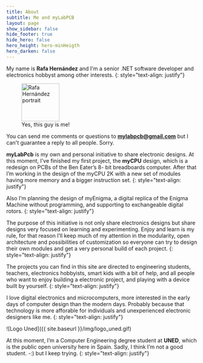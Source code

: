 ```yaml
---
title: About
subtitle: Me and myLabPCB
layout: page
show_sidebar: false
hide_footer: true
hide_hero: false
hero_height: hero-minHeigth
hero_darken: false
---
```

My name is **Rafa Hernández** and I'm a senior .NET software developer and electronics hobbyst among other interests.
{: style="text-align: justify"}
<figure style="text-align:left">
    <img src="{{ site.baseurl }}/img/Portrait_20211120_900_min.png" alt="Rafa Hernández portrait" title="Rafa Hernández portrait" width="100px">
    <figcaption>Yes, this guy is me!</figcaption>
</figure>

You can send me comments or questions to **<a href="mailto:mylabpcb@gmail.com">mylabpcb@gmail.com</a>** but I can't guarantee a reply to all people. Sorry. 

**myLabPcb** is my own and personal initiative to share electronic designs.  At this moment, I’ve finished my first project, the **myCPU** design, which is a redesign on PCBs of the Ben Eater’s 8- bit breadboards computer. After that I’m working in the design of the myCPU 2K with a new set of modules having more memory and a bigger instruction set.
{: style="text-align: justify"}

Also I’m planning the design of myEnigma, a digital replica of the Enigma Machine without programming, and supporting to exchangeable digital rotors.
{: style="text-align: justify"}

The purpose of this initiative is not only share electronics designs but share designs very focused on learning and experimenting. Enjoy and learn is my rule, for that reason I’ll keep much of my attention in the modularity, open architecture and possibilities of customization so everyone can try to design their own modules and get a very personal build of each project.
{: style="text-align: justify"}

The projects you can find in this site are directed to engineering students, teachers, electronics hobbyists, smart kids with a bit of help, and all people who want to enjoy building a electronic project, and playing with a device built by yourself.
{: style="text-align: justify"}

I love digital electronics and microcomputers, more interested in the early days of computer design than the modern days. Probably because that technology is more afforable for individuals and unexperienced electronic designers like me.
{: style="text-align: justify"}


![Logo Uned]({{ site.baseurl }}/img/logo_uned.gif)

At this moment, I’m a Computer Engineering degree student at **UNED**, which is the public open university here in Spain. Sadly, I think I’m not a good student. -:) but I keep trying.
{: style="text-align: justify"}